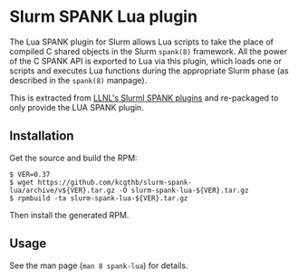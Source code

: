 # Slurm SPANK Lua plugin

The Lua SPANK plugin for Slurm allows Lua scripts to take the place of compiled C shared objects in the Slurm `spank(8)` framework. All the power of the C SPANK API is exported to Lua via this plugin, which loads one or scripts and executes Lua functions during the appropriate Slurm phase (as described in the `spank(8)` manpage).

This is extracted from [LLNL's Slurml SPANK plugins](https://github.com/grondo/slurm-spank-plugins) and re-packaged to only provide the LUA SPANK plugin.


## Installation

Get the source and build the RPM:

```
$ VER=0.37
$ wget https://github.com/kcgthb/slurm-spank-lua/archive/v${VER}.tar.gz -O slurm-spank-lua-${VER}.tar.gz
$ rpmbuild -ta slurm-spank-lua-${VER}.tar.gz
```

Then install the generated RPM.


## Usage 

See the man page (`man 8 spank-lua`) for details.
